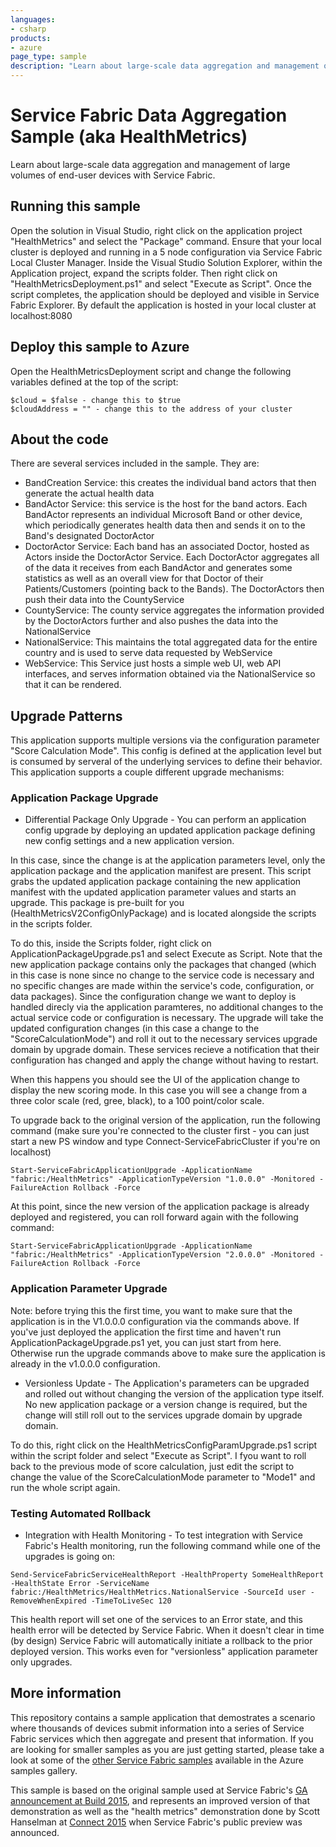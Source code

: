 ```yaml
---
languages:
- csharp
products:
- azure
page_type: sample
description: "Learn about large-scale data aggregation and management of large volumes of end-user devices with Service Fabric."
---
```


# Service Fabric Data Aggregation Sample (aka HealthMetrics)
Learn about large-scale data aggregation and management of large volumes of end-user devices with Service Fabric.

## Running this sample
Open the solution in Visual Studio, right click on the application project "HealthMetrics" and select the "Package" command.
Ensure that your local cluster is deployed and running in a 5 node configuration via Service Fabric Local Cluster Manager.
Inside the Visual Studio Solution Explorer, within the Application project, expand the scripts folder. Then right click on "HealthMetricsDeployment.ps1" and select "Execute as Script".
Once the script completes, the application should be deployed and visible in Service Fabric Explorer. By default the application is hosted in your local cluster at localhost:8080

## Deploy this sample to Azure
Open the HealthMetricsDeployment script and change the following variables defined at the top of the script:

```
$cloud = $false - change this to $true
$cloudAddress = "" - change this to the address of your cluster
```

## About the code
There are several services included in the sample. They are:

- BandCreation Service: this creates the individual band actors that then generate the actual health data
- BandActor Service: this service is the host for the band actors. Each BandActor represents an individual Microsoft Band or other device, which periodically generates health data then and sends it on to the Band's designated DoctorActor
- DoctorActor Service: Each band has an associated Doctor, hosted as Actors inside the DoctorActor Service. Each DoctorActor aggregates all of the data it receives from each BandActor and generates some statistics as well as an overall view for that Doctor of their Patients/Customers (pointing back to the Bands). The DoctorActors then push their data into the CountyService
- CountyService: The county service aggregates the information provided by the DoctorActors further and also pushes the data into the NationalService
- NationalService: This maintains the total aggregated data for the entire country and is used to serve data requested by WebService
- WebService: This Service just hosts a simple web UI, web API interfaces, and serves information obtained via the NationalService so that it can be rendered.

## Upgrade Patterns
This application supports multiple versions via the configuration parameter "Score Calculation Mode". This config is defined at the application level but is consumed by serveral of the underlying services to define their behavior.
This application supports a couple different upgrade mechanisms:

### Application Package Upgrade
- Differential Package Only Upgrade - You can perform an application config upgrade by deploying an updated application package defining new config settings and a new application version.

In this case, since the change is at the application parameters level, only the application package and the application manifest are present. This script grabs the updated application package containing the new application manifest with the updated application parameter values and starts an upgrade. This package is pre-built for you (HealthMetricsV2ConfigOnlyPackage) and is located alongside the scripts in the scripts folder.

To do this, inside the Scripts folder, right click on ApplicationPackageUpgrade.ps1 and select Execute as Script. Note that the new application package contains only the packages that changed (which in this case is none since no change to the service code is necessary and no specific changes are made within the service's code, configuration, or data packages). Since the configuration change we want to deploy is handled direcly via the application paramteres, no additional changes to the actual service code or configuration is necessary. The upgrade will take the updated configuration changes (in this case a change to the "ScoreCalculationMode") and roll it out to the necessary services upgrade domain by upgrade domain. These services recieve a notification that their configuration has changed and apply the change without having to restart.

When this happens you should see the UI of the application change to display the new scoring mode. In this case you will see a change from a three color scale (red, gree, black), to a 100 point/color scale.

To upgrade back to the original version of the application, run the following command (make sure you're connected to the cluster first - you can just start a new PS window and type Connect-ServiceFabricCluster if you're on localhost)

```
Start-ServiceFabricApplicationUpgrade -ApplicationName "fabric:/HealthMetrics" -ApplicationTypeVersion "1.0.0.0" -Monitored -FailureAction Rollback -Force
```

At this point, since the new version of the application package is already deployed and registered, you can roll forward again with the following command:

```
Start-ServiceFabricApplicationUpgrade -ApplicationName "fabric:/HealthMetrics" -ApplicationTypeVersion "2.0.0.0" -Monitored -FailureAction Rollback -Force
```

### Application Parameter Upgrade
Note: before trying this the first time, you want to make sure that the application is in the V1.0.0.0 configuration via the commands above. If you've just deployed the application the first time and haven't run ApplicationPackageUpgrade.ps1 yet, you can just start from here. Otherwise run the upgrade commands above to make sure the application is already in the v1.0.0.0 configuration.

- Versionless Update - The Application's parameters can be upgraded and rolled out without changing the version of the application type itself. No new application package or a version change is required, but the change will still roll out to the services upgrade domain by upgrade domain.

To do this, right click on the HealthMetricsConfigParamUpgrade.ps1 script within the script folder and select "Execute as Script". I fyou want to roll back to the previous mode of score calculation, just edit the script to change the value of the ScoreCalculationMode parameter to "Mode1" and run the whole script again.

### Testing Automated Rollback
- Integration with Health Monitoring - To test integration with Service Fabric's Health monitoring, run the following command while one of the upgrades is going on:

```
Send-ServiceFabricServiceHealthReport -HealthProperty SomeHealthReport -HealthState Error -ServiceName fabric:/HealthMetrics/HealthMetrics.NationalService -SourceId user -RemoveWhenExpired -TimeToLiveSec 120
```

This health report will set one of the services to an Error state, and this health error will be detected by Service Fabric. When it doesn't clear in time (by design) Service Fabric will automatically initiate a rollback to the prior deployed version. This works even for "versionless" application parameter only upgrades.

## More information
This repository contains a sample application that demostrates a scenario where thousands of devices submit information into a series of Service Fabric services which then aggregate and present that information. If you are looking for smaller samples as you are just getting started, please take a look at some of the [other Service Fabric samples][service-fabric-samples] available in the Azure samples gallery.

This sample is based on the original sample used at Service Fabric's [GA announcement at Build 2015][build-2015-video], and represents an improved version of that demonstration as well as the "health metrics" demonstration done by Scott Hanselman at [Connect 2015][connect-2015-video] when Service Fabric's public preview was announced.

<!-- Links -->

[service-fabric-samples]: http://aka.ms/servicefabricsamples
[build-2015-video]: https://channel9.msdn.com/Events/Build/2015/3-618
[connect-2015-video]: https://www.youtube.com/watch?v=PDCMmSVOhlY
